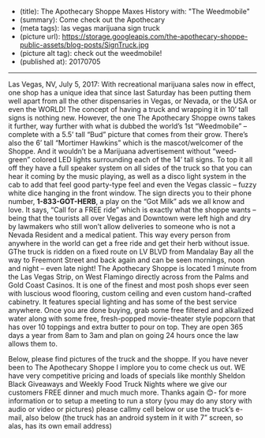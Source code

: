 * (title): The Apothecary Shoppe Maxes History with: "The Weedmobile"
* (summary): Come check out the Apothecary 
* (meta tags): las vegas marijuana sign truck
* (picture url): https://storage.googleapis.com/the-apothecary-shoppe-public-assets/blog-posts/SignTruck.jpg
* (picture alt tag): check out the weedmobile!
* (published at): 20170705

---

Las Vegas, NV, July 5, 2017: With recreational marijuana sales now in effect, one shop has a
unique idea that since last Saturday has been putting them well apart from all the other dispensaries in
Vegas, or Nevada, or the USA or even the WORLD! The concept of having a truck and wrapping it in 10’
tall signs is nothing new. However, the one The Apothecary Shoppe owns takes it further, way further with
what is dubbed the world’s 1st “Weedmobile” – complete with a 5.5’ tall “Bud” picture that comes from their
grow. There’s also the 6’ tall “Mortimer Hawkins” which is the mascot/welcomer of the Shoppe.
And it wouldn’t be a Marijuana advertisement without “weed-green” colored LED lights surrounding each of
the 14’ tall signs. To top it all off they have a full speaker system on all sides of the truck so that you can hear it
coming by the music playing, as well as a disco light system in the cab to add that feel good party-type feel and
even the Vegas classic – fuzzy white dice hanging in the front window.
The sign directs you to their phone number, **1-833-GOT-HERB**, a play on the “Got Milk” ads we all know
and love. It says, “Call for a FREE ride” which is exactly what the shoppe wants – being that the tourists all over
Vegas and Downtown were left high and dry by lawmakers who still won’t allow deliveries to someone who is
not a Nevada Resident and a medical patient. This way every person from anywhere in the world can get a free
ride and get their herb without issue. GThe truck is ridden on a fixed route on LV BLVD from Mandalay Bay all
the way to Freemont Street and back again and can be seen mornings, noon and night – even late night!
The Apothecary Shoppe is located 1 minute from the Las Vegas Strip, on West Flamingo directly across
from the Palms and Gold Coast Casinos. It is one of the finest and most posh shops ever seen with luscious
wood flooring, custom ceiling and even custom hand-crafted cabinetry. It features special lighting and has some
of the best service anywhere. Once you are done buying, grab some free filtered and alkalized water along with
some free, fresh-popped movie-theater style popcorn that has over 10 toppings and extra butter to pour on top.
They are open 365 days a year from 8am to 3am and plan on going 24 hours once the law allows them to.

Below, please find pictures of the truck and the shoppe. If you have never been to The Apothecary Shoppe
I implore you to come check us out. WE have very competitive pricing and loads of specials like monthly Sheldon
Black Giveaways and Weekly Food Truck Nights where we give our customers FREE dinner and much much
more. Thanks again 😊- for more information or to setup a meeting to run a story (you may do any story with
audio or video or pictures) please callmy cell below or use the truck’s e-mail, also below (the truck has an android
system in it with 7” screen, so alas, has its own email address)
